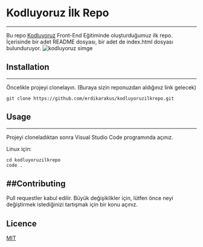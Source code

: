 # Kodluyoruz İlk Repo
***
Bu repo [Kodluyoruz](https://www.kodluyoruz.org/)  Front-End Eğitiminde oluşturduğumuz ilk repo. İçerisinde bir adet README dosyası, bir adet de index.html dosyası bulunduruyor.
![kodluyoruz simge](https://miro.medium.com/max/3150/2*TZeK0kyHTRHVv3gUi8BtQg.png)

## Installation
----
Öncelikle projeyi clonelayın. (Buraya sizin reponuzdan aldığınız link gelecek) 
```git 
git clone https://github.com/erdikarakus/kodluyoruzilkrepo.git
```
## Usage
---
Projeyi cloneladıktan sonra Visual Studio Code programında açınız.

Linux için:
```linux
cd kodluyoruzilkrepo
code .
```
##Contributing
---
Pull requestler kabul edilir. Büyük değişiklikler için, lütfen önce neyi değiştirmek istediğinizi tartışmak için bir konu açınız.
## Licence
[MIT](https://choosealicense.com/licenses/mit/)